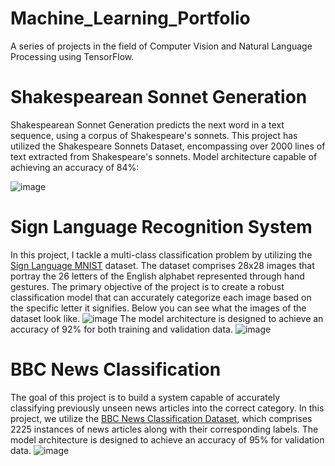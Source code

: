 # Machine_Learning_Portfolio
A series of projects in the field of Computer Vision and Natural Language Processing using TensorFlow.


# Shakespearean Sonnet Generation
Shakespearean Sonnet Generation predicts the next word in a text sequence, using a corpus of Shakespeare's sonnets.
This project has utilized the Shakespeare Sonnets Dataset, encompassing over 2000 lines of text extracted from Shakespeare's sonnets.
Model architecture capable of achieving an accuracy of 84%:

![image](https://github.com/elizabethiva/Machine_Learning_Portfolio/assets/118481379/8398660a-c4fe-4400-b763-ab052b81fb2f)


# Sign Language Recognition System
In this project, I tackle a multi-class classification problem by utilizing the [Sign Language MNIST](https://www.kaggle.com/datamunge/sign-language-mnist) dataset. The dataset comprises 28x28 images that portray the 26 letters of the English alphabet represented through hand gestures. The primary objective of the project is to create a robust classification model that can accurately categorize each image based on the specific letter it signifies.
Below you can see what the images of the dataset look like.
![image](https://github.com/elizabethiva/Machine_Learning_Portfolio/assets/118481379/95212319-aa88-4de5-b3d1-82e8d3415ed0)
The model architecture is designed to achieve an accuracy of 92% for both training and validation data.
![image](https://github.com/elizabethiva/Machine_Learning_Portfolio/assets/118481379/d77e1981-e3f9-46b2-8093-ae4510fd9a18)


# BBC News Classification
The goal of this project is to build a system capable of accurately classifying previously unseen news articles into the correct category.
In this project, we utilize the [BBC News Classification Dataset](https://www.kaggle.com/c/learn-ai-bbc/overview), which comprises 2225 instances of news articles along with their corresponding labels.
The model architecture is designed to achieve an accuracy of 95% for validation data.
![image](https://github.com/elizabethiva/Machine_Learning_Portfolio/assets/118481379/5472f821-f1b1-4744-8770-32af14086ac3)
